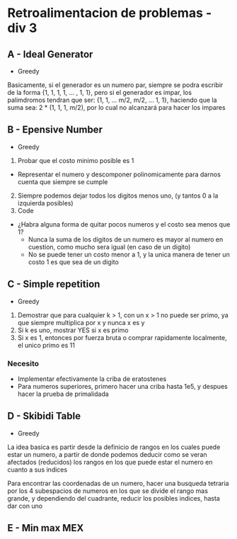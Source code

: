 # Retroalimentacion de problemas - div 3

## A - Ideal Generator
- Greedy

Basicamente, si el generador es un numero par, siempre se podra escribir de la forma {1, 1, 1, 1, ... , 1, 1}, pero si el generador es impar, los palimdromos tendran que ser: {1, 1, ... m/2, m/2, ... 1, 1}, haciendo que la suma sea: 2 \* (1, 1, 1, m/2), por lo cual no alcanzará para hacer los impares

## B - Epensive Number
- Greedy

1. Probar que el costo minimo posible es 1

- Representar el numero y descomponer polinomicamente para darnos cuenta que siempre se cumple

2. Siempre podemos dejar todos los digitos menos uno, (y tantos 0 a la izquierda posibles)
3. Code

- ¿Habra alguna forma de quitar pocos numeros y el costo sea menos que 1?
  - Nunca la suma de los digitos de un numero es mayor al numero en cuestion, como mucho sera igual (en caso de un digito)
  - No se puede tener un costo menor a 1, y la unica manera de tener un costo 1 es que sea de un digito

## C - Simple repetition
- Greedy

1. Demostrar que para cualquier k > 1, con un x > 1 no puede ser primo, ya que siempre multiplica por x y nunca x es y
2. Si k es uno, mostrar YES si x es primo
3. Si x es 1, entonces por fuerza bruta o comprar rapidamente localmente, el unico primo es 11

### Necesito

- Implementar efectivamente la criba de eratostenes
- Para numeros superiores, primero hacer una criba hasta 1e5, y despues hacer la prueba de primalidada

## D - Skibidi Table
- Greedy

La idea basica es partir desde la definicio de rangos en los cuales puede estar un numero, a partir de donde podemos deducir como se veran afectados (reducidos) los rangos en los que puede estar el numero en cuanto a sus indices

Para encontrar las coordenadas de un numero, hacer una busqueda tetraria por los 4 subespacios de numeros en los que se divide el rango mas grande, y dependiendo del cuadrante, reducir los posibles indices, hasta dar con uno

## E - Min max MEX
